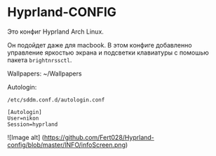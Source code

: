 # Hyprland-CONFIG

Это конфиг Hyprland Arch Linux.

Он подойдет даже для macbook. В этом конфиге добавленно управление яркостью экрана и подсветки клавиатуры с помошью пакета `brightnrssctl`.

Wallpapers: ~/Wallpapers


Autologin:

```
/etc/sddm.conf.d/autologin.conf

[Autologin]
User=nikon
Session=hyprland
```

![Image alt] (https://github.com/Fert028/Hyprland-config/blob/master/INFO/infoScreen.png)

